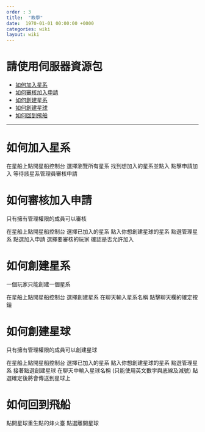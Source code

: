```yaml
---
order : 3
title:  "教學"
date:  1970-01-01 00:00:00 +0000
categories: wiki
layout: wiki
---
```


# 請使用伺服器資源包

- [如何加入星系](#如何加入星系)
- [如何審核加入申請](#如何審核加入申請)
- [如何創建星系](#如何創建星系)
- [如何創建星球](#如何創建星球)
- [如何回到飛船](#如何回到飛船)

---

# 如何加入星系

在星船上點開星船控制台
選擇瀏覽所有星系
找到想加入的星系並點入
點擊申請加入
等待該星系管理員審核申請

# 如何審核加入申請

只有擁有管理權限的成員可以審核

在星船上點開星船控制台
選擇已加入的星系
點入你想創建星球的星系
點選管理星系
點選加入申請
選擇要審核的玩家
確認是否允許加入

# 如何創建星系

一個玩家只能創建一個星系

在星船上點開星船控制台
選擇創建星系
在聊天輸入星系名稱
點擊聊天欄的確定按鈕

# 如何創建星球

只有擁有管理權限的成員可以創建星球

在星船上點開星船控制台
選擇已加入的星系
點入你想創建星球的星系
點選管理星系
接著點選創建星球
在聊天中輸入星球名稱 (只能使用英文數字與底線及減號)
點選確定後將會傳送到星球上

# 如何回到飛船

點開星球重生點的烽火臺
點選離開星球